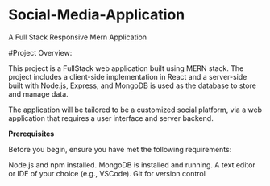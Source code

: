 # Social-Media-Application
A Full Stack Responsive Mern Application

#Project Overview:


This project is a FullStack web application built using MERN stack. The project includes a client-side implementation in React and a server-side built with Node.js, Express, and MongoDB is used as the database to store and manage data. 

The application will be tailored to be a customized social platform, via a web application that requires a user interface and server backend.

**Prerequisites**




Before you begin, ensure you have met the following requirements:

Node.js and npm installed.
MongoDB is installed and running.
A text editor or IDE of your choice (e.g., VSCode).
Git for version control
